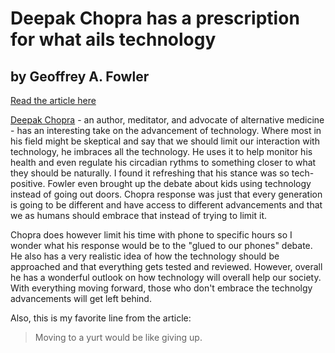 # Deepak Chopra has a prescription for what ails technology
## by Geoffrey A. Fowler

[Read the article here](https://www.washingtonpost.com/technology/2019/01/10/deepak-chopra-has-prescription-what-ails-technology/?utm_term=.c45d8c5bed2e)

[Deepak Chopra](https://en.wikipedia.org/wiki/Deepak_Chopra) - an author, meditator, and advocate of alternative medicine - has an interesting take on the advancement of technology. Where most in his field might be skeptical and say that we should limit our interaction with technology, he imbraces all the technology. He uses it to help monitor his health and even regulate his circadian rythms to something closer to what they should be naturally. I found it refreshing that his stance was so tech-positive. Fowler even brought up the debate about kids using technology instead of going out doors. Chopra response was just that every generation is going to be different and have access to different advancements and that we as humans should embrace that instead of trying to limit it. 

Chopra does however limit his time with phone to specific hours so I wonder what his response would be to the "glued to our phones" debate. He also has a very realistic idea of how the technology should be approached and that everything gets tested and reviewed. However, overall he has a wonderful outlook on how technology will overall help our society. With everything moving forward, those who don't embrace the technolgy advancements will get left behind. 

Also, this is my favorite line from the article:
> Moving to a yurt would be like giving up.